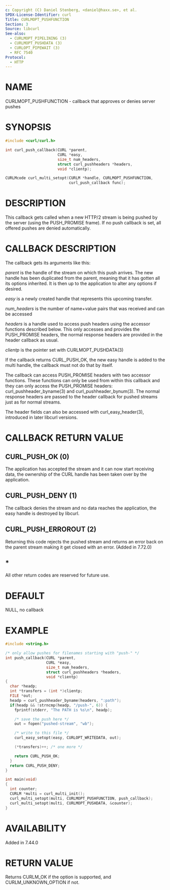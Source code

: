 ```yaml
---
c: Copyright (C) Daniel Stenberg, <daniel@haxx.se>, et al.
SPDX-License-Identifier: curl
Title: CURLMOPT_PUSHFUNCTION
Section: 3
Source: libcurl
See-also:
  - CURLMOPT_PIPELINING (3)
  - CURLMOPT_PUSHDATA (3)
  - CURLOPT_PIPEWAIT (3)
  - RFC 7540
Protocol:
  - HTTP
---
```


# NAME

CURLMOPT_PUSHFUNCTION - callback that approves or denies server pushes

# SYNOPSIS

~~~c
#include <curl/curl.h>

int curl_push_callback(CURL *parent,
                       CURL *easy,
                       size_t num_headers,
                       struct curl_pushheaders *headers,
                       void *clientp);

CURLMcode curl_multi_setopt(CURLM *handle, CURLMOPT_PUSHFUNCTION,
                            curl_push_callback func);
~~~

# DESCRIPTION

This callback gets called when a new HTTP/2 stream is being pushed by the
server (using the PUSH_PROMISE frame). If no push callback is set, all offered
pushes are denied automatically.

# CALLBACK DESCRIPTION

The callback gets its arguments like this:

*parent* is the handle of the stream on which this push arrives. The new
handle has been duplicated from the parent, meaning that it has gotten all its
options inherited. It is then up to the application to alter any options if
desired.

*easy* is a newly created handle that represents this upcoming transfer.

*num_headers* is the number of name+value pairs that was received and can
be accessed

*headers* is a handle used to access push headers using the accessor
functions described below. This only accesses and provides the PUSH_PROMISE
headers, the normal response headers are provided in the header callback as
usual.

*clientp* is the pointer set with CURLMOPT_PUSHDATA(3)

If the callback returns CURL_PUSH_OK, the new easy handle is added to the
multi handle, the callback must not do that by itself.

The callback can access PUSH_PROMISE headers with two accessor
functions. These functions can only be used from within this callback and they
can only access the PUSH_PROMISE headers: curl_pushheader_byname(3) and
curl_pushheader_bynum(3). The normal response headers are passed to the
header callback for pushed streams just as for normal streams.

The header fields can also be accessed with curl_easy_header(3),
introduced in later libcurl versions.

# CALLBACK RETURN VALUE

## CURL_PUSH_OK (0)

The application has accepted the stream and it can now start receiving data,
the ownership of the CURL handle has been taken over by the application.

## CURL_PUSH_DENY (1)

The callback denies the stream and no data reaches the application, the easy
handle is destroyed by libcurl.

## CURL_PUSH_ERROROUT (2)

Returning this code rejects the pushed stream and returns an error back on the
parent stream making it get closed with an error. (Added in 7.72.0)

## *

All other return codes are reserved for future use.

# DEFAULT

NULL, no callback

# EXAMPLE

~~~c
#include <string.h>

/* only allow pushes for filenames starting with "push-" */
int push_callback(CURL *parent,
                  CURL *easy,
                  size_t num_headers,
                  struct curl_pushheaders *headers,
                  void *clientp)
{
  char *headp;
  int *transfers = (int *)clientp;
  FILE *out;
  headp = curl_pushheader_byname(headers, ":path");
  if(headp && !strncmp(headp, "/push-", 6)) {
    fprintf(stderr, "The PATH is %s\n", headp);

    /* save the push here */
    out = fopen("pushed-stream", "wb");

    /* write to this file */
    curl_easy_setopt(easy, CURLOPT_WRITEDATA, out);

    (*transfers)++; /* one more */

    return CURL_PUSH_OK;
  }
  return CURL_PUSH_DENY;
}

int main(void)
{
  int counter;
  CURLM *multi = curl_multi_init();
  curl_multi_setopt(multi, CURLMOPT_PUSHFUNCTION, push_callback);
  curl_multi_setopt(multi, CURLMOPT_PUSHDATA, &counter);
}
~~~

# AVAILABILITY

Added in 7.44.0

# RETURN VALUE

Returns CURLM_OK if the option is supported, and CURLM_UNKNOWN_OPTION if not.
